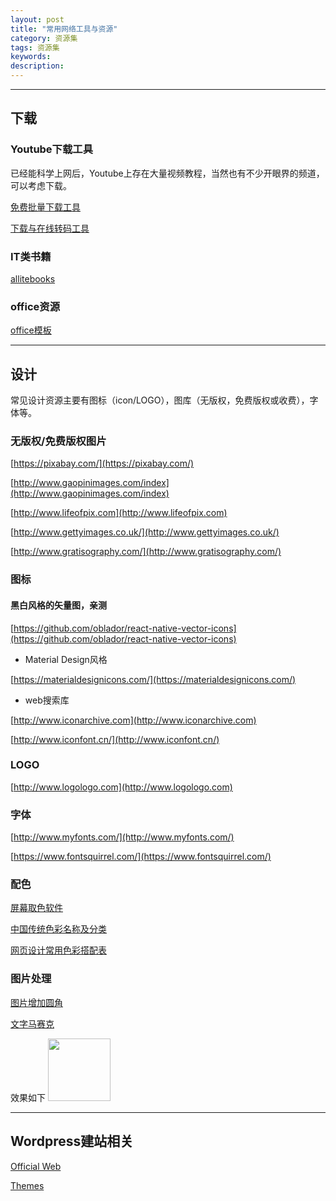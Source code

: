 ```yaml
---
layout: post
title: "常用网络工具与资源"
category: 资源集
tags: 资源集
keywords: 
description: 
---
```


---
## 下载

### Youtube下载工具
已经能科学上网后，Youtube上存在大量视频教程，当然也有不少开眼界的频道，可以考虑下载。

[免费批量下载工具](http://youtubemultidownloader.com/index.html)

[下载与在线转码工具](http://www.clipconverter.cc/)

### IT类书籍
[allitebooks](http://www.allitebooks.com/)

### office资源
[office模板](http://www.officeplus.cn/Template/Home.shtml)


---
## 设计

常见设计资源主要有图标（icon/LOGO），图库（无版权，免费版权或收费），字体等。

### 无版权/免费版权图片

[https://pixabay.com/](https://pixabay.com/)

[http://www.gaopinimages.com/index](http://www.gaopinimages.com/index)

[http://www.lifeofpix.com](http://www.lifeofpix.com)

[http://www.gettyimages.co.uk/](http://www.gettyimages.co.uk/)

[http://www.gratisography.com/](http://www.gratisography.com/)


### 图标

#### 黑白风格的矢量图，亲测
[https://github.com/oblador/react-native-vector-icons](https://github.com/oblador/react-native-vector-icons)

* Material Design风格

[https://materialdesignicons.com/](https://materialdesignicons.com/)

* web搜索库

[http://www.iconarchive.com](http://www.iconarchive.com)

[http://www.iconfont.cn/](http://www.iconfont.cn/)

### LOGO
[http://www.logologo.com](http://www.logologo.com)


### 字体
[http://www.myfonts.com/](http://www.myfonts.com/)

[https://www.fontsquirrel.com/](https://www.fontsquirrel.com/)


### 配色
[屏幕取色软件](http://www.softpedia.com/get/Multimedia/Graphic/Graphic-Others/TakeColor.shtml)

[中国传统色彩名称及分类](http://color.uisdc.com/)

[网页设计常用色彩搭配表](http://tool.c7sky.com/webcolor/#hue_4)


### 图片处理

[图片增加圆角](http://www.roundpic.com/index.php)


[文字马赛克](https://tagul.com/)

效果如下
<img src="{{site.zhehua.images}}/misc/Word Cloud.png" width = "100" height = "100" />


---
## Wordpress建站相关

[Official Web](https://cn.wordpress.org/)

[Themes](http://www.wopus.org/themes/)



